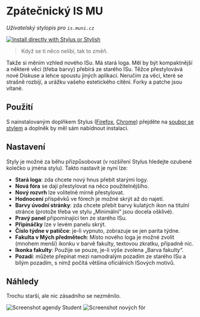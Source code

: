 # Zpátečnický IS MU

*Uživatelský stylopis pro `is.muni.cz`*

[![Install directly with Stylus or Stylish](https://img.shields.io/badge/Nainstalovat%20pomoc%C3%AD-Stylus-00adad.svg)](https://raw.githubusercontent.com/adamatousek/retrograde-is-muni/master/retrograde_is_muni.user.css)

> Když se ti něco nelíbí, tak to změň.

Takže si měním vzhled nového ISu. Má stará loga. Měl by být kompaktnější a
některé věci (třeba barvy) přebírá ze starého ISu. Těžce přestylovává nové
Diskuse a lehce spoustu jiných aplikací. Neručím za věci, které se strašně
rozbijí, a urážku vašeho estetického cítění. Forky a patche jsou vítané.

## Použití

S nainstalovaným doplňkem Stylus
([Firefox](https://addons.mozilla.org/en-US/firefox/addon/styl-us/),
[Chrome](https://chrome.google.com/webstore/detail/stylus/clngdbkpkpeebahjckkjfobafhncgmne/))
přejděte na [soubor se stylem](https://raw.githubusercontent.com/adamatousek/retrograde-is-muni/master/retrograde_is_muni.user.css) a doplněk by měl sám nabídnout instalaci.

## Nastavení

Styly je možné za běhu přizpůsobovat (v rozšíření Stylus hledejte ozubené
kolečko u jména stylu). Takto nastavit je nyní lze:

* **Stará loga**: zda chcete nový hnus přebít starými logy.
* **Nová fóra** se dají přestylovat na něco použitelnějšího.
* **Nový rozvrh** lze volitelně mírně přestylovat.
* **Hodnocení** příspěvků ve fórech je možné skrýt až do najetí.
* **Barvy úvodní stránky**: zda chcete přebít barvy kulatých ikon na titulní
  stránce (protože třeba ve stylu „Minimální“ jsou docela ošklivé).
* **Pravý panel** připomínající ten ze starého ISu.
* **Připínáčky** lze v levém panelu skrýt.
* **Číslo týdne v patičce**: je-li vypnuto, zobrazuje se jen parita týdne.
* **Fakulta v Mých předmětech**: Místo nového loga je možné zvolit (mnohem
  menší) ikonku v barvě fakulty, textovou zkratku, případně nic.
* **Ikonka fakulty**: Použije se pouze, je-li výše zvolena „Barva fakulty“.
* **Pozadí**: můžete přepínat mezi namodralým pozadím ze starého ISu a bílým
  pozadím, s nímž počítá většina oficiálních ISových motivů.

## Náhledy

Trochu starší, ale nic zásadního se nezměnilo.

![Screenshot agendy Student](https://is.muni.cz/www/adamat/public/retro01.png)
![Screenshot nových fór](https://is.muni.cz/www/adamat/public/retro02.png)

